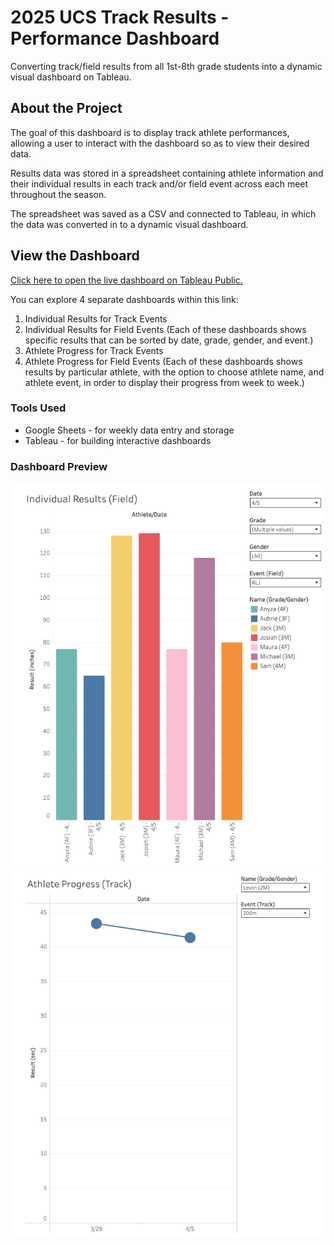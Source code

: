 # 2025 UCS Track Results - Performance Dashboard
Converting track/field results from all 1st-8th grade students into a dynamic visual dashboard on Tableau.

## About the Project

The goal of this dashboard is to display track athlete performances, allowing a user to interact with the dashboard so as to view their desired data.

Results data was stored in a spreadsheet containing athlete information and their individual results in each track and/or field event across each meet throughout the season.

The spreadsheet was saved as a CSV and connected to Tableau, in which the data was converted in to a dynamic visual dashboard.

## View the Dashboard

[Click here to open the live dashboard on Tableau Public.](https://public.tableau.com/app/profile/domenic.misiti/viz/2025UCSTrackResults/2025UCSTrackResults)

You can explore 4 separate dashboards within this link:
1. Individual Results for Track Events
2. Individual Results for Field Events
     (Each of these dashboards shows specific results that can be sorted by date, grade, gender, and event.)
3. Athlete Progress for Track Events
4. Athlete Progress for Field Events
    (Each of these dashboards shows results by particular athlete, with the option to choose athlete name, and athlete event, in order to display their progress from week to week.)

### Tools Used
- Google Sheets - for weekly data entry and storage
- Tableau - for building interactive dashboards

### Dashboard Preview

![Sample of Individual Results](images/sample_results_dash.png)
![Sample of Athlete Progress](images/sample_progress_dash.png)
